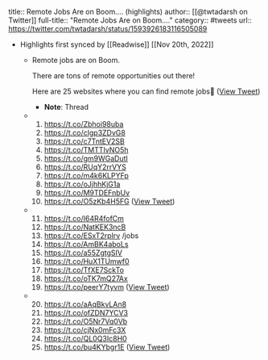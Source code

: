 title:: Remote Jobs Are on Boom.... (highlights)
author:: [[@twtadarsh on Twitter]]
full-title:: "Remote Jobs Are on Boom...."
category:: #tweets
url:: https://twitter.com/twtadarsh/status/1593926183116505089

- Highlights first synced by [[Readwise]] [[Nov 20th, 2022]]
	- Remote jobs are on Boom.
	  
	  There are tons of remote opportunities out there!
	  
	  Here are 25 websites where you can find remote jobs🧵 ([View Tweet](https://twitter.com/twtadarsh/status/1593926183116505089))
		- **Note**: Thread
	- 1. https://t.co/Zbhoi98uba
	  2. https://t.co/cIgp3ZDvG8
	  3. https://t.co/c7TntEV2SB
	  4. https://t.co/TMTTIvNO5h
	  5.  https://t.co/gm9WGaDutI
	  6. https://t.co/RUqY2rrVYS
	  7. https://t.co/m4k6KLPYFp
	  8. https://t.co/oJjhhKjG1a
	  9. https://t.co/M9TDEFnbUv
	  10. https://t.co/O5zKb4H5FG ([View Tweet](https://twitter.com/twtadarsh/status/1593926185477877765))
	- 11. https://t.co/I64R4fofCm
	  12. https://t.co/NatKEK3ncB
	  13. https://t.co/ESxT2rpIrv /jobs
	  14. https://t.co/AmBK4aboLs
	  15. https://t.co/a55ZgtgSIV
	  16. https://t.co/HuX1TUmwf0
	  17. https://t.co/TfXE7SckTo
	  18. https://t.co/oTK7mQ27Ax
	  19. https://t.co/peerY7tyvm ([View Tweet](https://twitter.com/twtadarsh/status/1593926190573981697))
	- 20. https://t.co/aAqBkvLAn8
	  21. https://t.co/ofZDN7YCV3
	  22. https://t.co/O5Nr7Vq0Vb
	  23. https://t.co/cjNx0mFc3X
	  24. https://t.co/QL0Q3Ic8H0
	  25. https://t.co/bu4KYbgr1E ([View Tweet](https://twitter.com/twtadarsh/status/1593926196659884032))